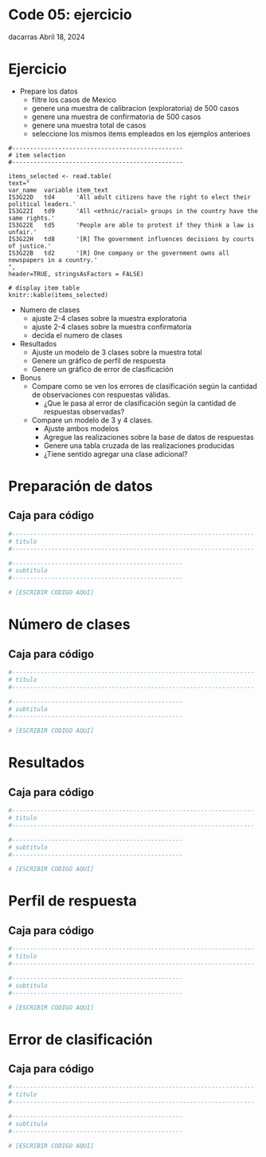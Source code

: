 Code 05: ejercicio
================
dacarras
Abril 18, 2024

<style>
  .main-container {
    max-width: 1600px !important;
  }
  .list-group-item.active, 
  .list-group-item.active:focus, 
  .list-group-item.active:hover {
    background-color: #373334;
  }
</style>

# Ejercicio

- Prepare los datos
  - filtre los casos de Mexico
  - genere una muestra de calibracion (exploratoria) de 500 casos
  - genere una muestra de confirmatoria de 500 casos
  - genere una muestra total de casos
  - seleccione los mismos items empleados en los ejemplos anterioes

<!-- -->


    #------------------------------------------------
    # item selection
    #------------------------------------------------

    items_selected <- read.table(
    text="
    var_name  variable item_text
    IS3G22D   td4      'All adult citizens have the right to elect their political leaders.'
    IS3G22I   td9      'All <ethnic/racial> groups in the country have the same rights.'
    IS3G22E   td5      'People are able to protest if they think a law is unfair.'
    IS3G22H   td8      '[R] The government influences decisions by courts of justice.'
    IS3G22B   td2      '[R] One company or the government owns all newspapers in a country.'
    ",
    header=TRUE, stringsAsFactors = FALSE)

    # display item table
    knitr::kable(items_selected)

- Numero de clases
  - ajuste 2-4 clases sobre la muestra exploratoria
  - ajuste 2-4 clases sobre la muestra confirmatoria
  - decida el numero de clases
- Resultados
  - Ajuste un modelo de 3 clases sobre la muestra total
  - Genere un gráfico de perfil de respuesta
  - Genere un gráfico de error de clasificación
- Bonus
  - Compare como se ven los errores de clasificación según la cantidad
    de observaciones con respuestas válidas.
    - ¿Que le pasa al error de clasificación según la cantidad de
      respuestas observadas?
  - Compare un modelo de 3 y 4 clases.
    - Ajuste ambos modelos
    - Agregue las realizaciones sobre la base de datos de respuestas
    - Genere una tabla cruzada de las realizaciones producidas
    - ¿Tiene sentido agregar una clase adicional?

# Preparación de datos

## Caja para código

``` r
#--------------------------------------------------------------------
# titulo
#--------------------------------------------------------------------

#------------------------------------------------
# subtitulo
#------------------------------------------------

# [ESCRIBIR CODIGO AQUI]
```

# Número de clases

## Caja para código

``` r
#--------------------------------------------------------------------
# titulo
#--------------------------------------------------------------------

#------------------------------------------------
# subtitulo
#------------------------------------------------

# [ESCRIBIR CODIGO AQUI]
```

# Resultados

## Caja para código

``` r
#--------------------------------------------------------------------
# titulo
#--------------------------------------------------------------------

#------------------------------------------------
# subtitulo
#------------------------------------------------

# [ESCRIBIR CODIGO AQUI]
```

# Perfil de respuesta

## Caja para código

``` r
#--------------------------------------------------------------------
# titulo
#--------------------------------------------------------------------

#------------------------------------------------
# subtitulo
#------------------------------------------------

# [ESCRIBIR CODIGO AQUI]
```

# Error de clasificación

## Caja para código

``` r
#--------------------------------------------------------------------
# titulo
#--------------------------------------------------------------------

#------------------------------------------------
# subtitulo
#------------------------------------------------

# [ESCRIBIR CODIGO AQUI]
```
